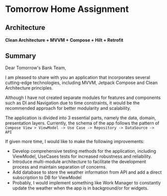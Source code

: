 Tomorrow Home Assignment
========================   

## Architecture

#### Clean Architecture + MVVM + Compose + Hilt + Retrofit

## Summary

Dear Tomorrow's Bank Team,

I am pleased to share with you an application that incorporates several cutting-edge technologies,
including MVVM, Jetpack Compose and Clean Architecture principles.

Although I have not created separate modules for features and components such as DI and Navigation
due to time constraints, it would be the recommended approach for better modularity and scalability.

The application is divided into 3 essential parts, namely the data, domain, presentation layers.
Currently, the schema of the app follows the pattern
of `Compose View > ViewModel -> Use Case -> Repository -> DataSource -> API`

If given more time, I would like to make the following improvements:

- Develop comprehensive testing methods for the application, including ViewModel, UseCases tests for
  increased robustness and reliability.
- Introduce multi-module architecture to facilitate the development process and maintain separation
  of concerns.
- Add database to store the weather information from API and add a direct subscription to DB for
  ViewModel
- Probably, I would implement something like Work Manager to constantly update the weather when the
  app is in background/or for widgets.  